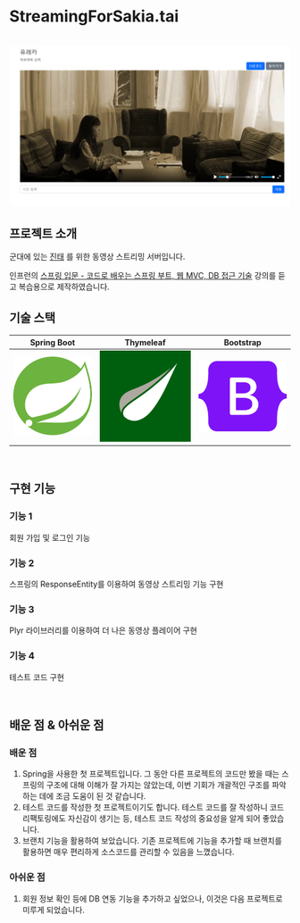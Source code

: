 # StreamingForSakia.tai

<p align="center">
  <br>
  <img src="./streamingforsakiatai.png" width="700">
  <br>
</p>


## 프로젝트 소개
군대에 있는 [진태](https://www.instagram.com/sakia.tai/) 를 위한 동영상 스트리밍 서버입니다.

인프런의 [스프링 입문 - 코드로 배우는 스프링 부트, 웹 MVC, DB 접근 기술](https://www.inflearn.com/course/스프링-입문-스프링부트) 강의를 듣고 복습용으로 제작하였습니다.


## 기술 스택

| Spring Boot | Thymeleaf |  Bootstrap   |
|:-----------:|:---------:|:------------:|
|  ![Spring]  | ![Thymeleaf] | ![Bootstrap] |

<br>

## 구현 기능

### 기능 1
회원 가입 및 로그인 기능
### 기능 2
스프링의 ResponseEntity를 이용하여 동영상 스트리밍 기능 구현
### 기능 3
Plyr 라이브러리를 이용하여 더 나은 동영상 플레이어 구현
### 기능 4
테스트 코드 구현

<br>

## 배운 점 & 아쉬운 점

### 배운 점
1. Spring을 사용한 첫 프로젝트입니다. 그 동안 다른 프로젝트의 코드만 봤을 때는 스프링의 구조에 대해 이해가 잘 가지는 않았는데, 이번 기회가 개괄적인 구조를 파악하는 데에 조금 도움이 된 것 같습니다.
2. 테스트 코드를 작성한 첫 프로젝트이기도 합니다. 테스트 코드를 잘 작성하니 코드 리팩토링에도 자신감이 생기는 등, 테스트 코드 작성의 중요성을 알게 되어 좋았습니다.
3. 브랜치 기능을 활용하여 보았습니다. 기존 프로젝트에 기능을 추가할 때 브랜치를 활용하면 매우 편리하게 소스코드를 관리할 수 있음을 느꼈습니다.


### 아쉬운 점
1. 회원 정보 확인 등에 DB 연동 기능을 추가하고 싶었으나, 이것은 다음 프로젝트로 미루게 되었습니다.

<!-- Stack Icon Refernces -->
[Spring]: https://github.com/Octoping925/readme-template/blob/main/images/stack/spring.svg
[Thymeleaf]: https://github.com/Octoping925/readme-template/blob/main/images/stack/thymeleaf.svg
[Bootstrap]: https://github.com/Octoping925/readme-template/blob/main/images/stack/bootstrap.svg
